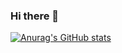### Hi there 👋

[![Anurag's GitHub stats](https://github-readme-stats.vercel.app/api?username=ganbadieyo)](https://github.com/anuraghazra/github-readme-stats)

<!--
**ganbadieyo/ganbadieyo** is a ✨ _special_ ✨ repository because its `README.md` (this file) appears on your GitHub profile.

Here are some ideas to get you started:

- 🔭 I’m currently working on ...
- 🌱 I’m currently learning ...
- 👯 I’m looking to collaborate on ...
- 🤔 I’m looking for help with ...
- 💬 Ask me about ...
- 📫 How to reach me: ...
- 😄 Pronouns: ...
- ⚡ Fun fact: ...
-->
